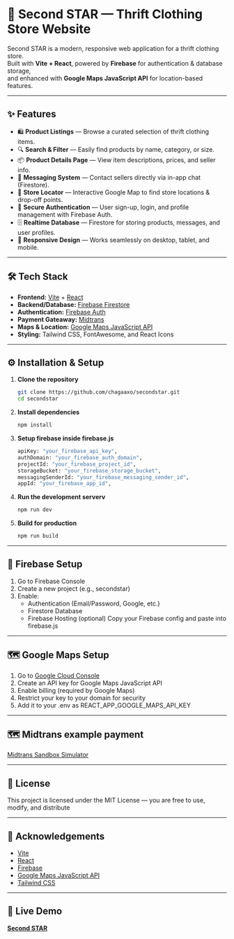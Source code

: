 # 👕 Second STAR — Thrift Clothing Store Website

Second STAR is a modern, responsive web application for a thrift clothing store.  
Built with **Vite + React**, powered by **Firebase** for authentication & database storage,  
and enhanced with **Google Maps JavaScript API** for location-based features.

---

## ✨ Features

- 🛍 **Product Listings** — Browse a curated selection of thrift clothing items.
- 🔍 **Search & Filter** — Easily find products by name, category, or size.
- 📦 **Product Details Page** — View item descriptions, prices, and seller info.
- 💬 **Messaging System** — Contact sellers directly via in-app chat (Firestore).
- 📍 **Store Locator** — Interactive Google Map to find store locations & drop-off points.
- 🔐 **Secure Authentication** — User sign-up, login, and profile management with Firebase Auth.
- 🗄 **Realtime Database** — Firestore for storing products, messages, and user profiles.
- 📱 **Responsive Design** — Works seamlessly on desktop, tablet, and mobile.

---

## 🛠 Tech Stack

- **Frontend:** [Vite](https://vitejs.dev/) + [React](https://react.dev/)
- **Backend/Database:** [Firebase Firestore](https://firebase.google.com/docs/firestore)
- **Authentication:** [Firebase Auth](https://firebase.google.com/docs/auth)
- **Payment Gateaway:** [Midtrans](https://midtrans.com/en)
- **Maps & Location:** [Google Maps JavaScript API](https://developers.google.com/maps/documentation/javascript)
- **Styling:** Tailwind CSS, FontAwesome, and React Icons
 
---

## ⚙️ Installation & Setup

1. **Clone the repository**
   ```bash
   git clone https://github.com/chagaaxo/secondstar.git
   cd secondstar

2. **Install dependencies**
   ```bash
   npm install

3. **Setup firebase inside firebase.js**
   ```bash
   apiKey: "your_firebase_api_key",
   authDomain: "your_firebase_auth_domain",
   projectId: "your_firebase_project_id",
   storageBucket: "your_firebase_storage_bucket",
   messagingSenderId: "your_firebase_messaging_sender_id",
   appId: "your_firebase_app_id",

4. **Run the development serverv**
   ```bash
   npm run dev

5. **Build for production**
   ```bash
   npm run build

---

## 🔑 Firebase Setup

1. Go to Firebase Console
2. Create a new project (e.g., secondstar)
3. Enable:
     - Authentication (Email/Password, Google, etc.)
     - Firestore Database
     - Firebase Hosting (optional)
Copy your Firebase config and paste into firebase.js

---

## 🗺 Google Maps Setup

1. Go to [Google Cloud Console](https://console.cloud.google.com/)
2. Create an API key for Google Maps JavaScript API
3. Enable billing (required by Google Maps)
4. Restrict your key to your domain for security
5. Add it to your .env as REACT_APP_GOOGLE_MAPS_API_KEY

---

## 🗺 Midtrans example payment
[Midtrans Sandbox Simulator](https://simulator.sandbox.midtrans.com/)

---

## 📜 License

This project is licensed under the MIT License — you are free to use, modify, and distribute

---

## 💌 Acknowledgements

- [Vite](https://vitejs.dev/)
- [React](https://react.dev/)
- [Firebase](https://firebase.google.com/)
- [Google Maps JavaScript API](https://developers.google.com/maps/documentation/javascript)
- [Tailwind CSS](https://tailwindcss.com/)

---

## 🌊 Live Demo
[**Second STAR**](https://secondstar-red.vercel.app/)
